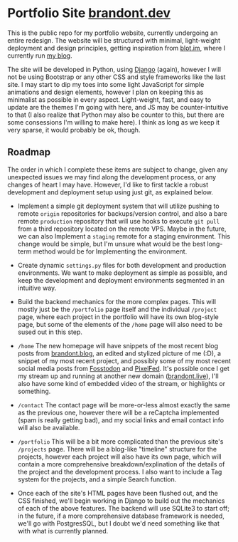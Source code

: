 # Portfolio Site [brandont.dev](https://brandont.dev)

This is the public repo for my portfolio website, currently undergoing an entire redesign. The website will be structured with minimal, light-weight deployment and design principles, getting inspiration from [blot.im](https://blot.im), where I currently run [my blog](https://brandont.blog). 

The site will be developed in Python, using [Django](https://www.djangoproject.com/) (again), however I will not be using Bootstrap or any other CSS and style frameworks like the last site. I may start to dip my toes into some light JavaScript for simple animations and design elements, however I plan on keeping this as minimalist as possible in every aspect. Light-weight, fast, and easy to update are the themes I'm going with here, and JS may be counter-intuitive to that (I also realize that Python may also be counter to this, but there are some consessions I'm willing to make here). I think as long as we keep it very sparse, it would probably be ok, though.

## Roadmap
The order in which I complete these items are subject to change, given any unexpected issues we may find along the development process, or any changes of heart I may have. However, I'd like to first tackle a robust development and deployment setup using just git, as explained below. 

- Implement a simple git deployment system that will utilize pushing to remote `origin` repositories for backups/version control, and also a bare remote `production` repository that will use hooks to execute `git pull` from a third repository located on the remote VPS. Maybe in the future, we can also Implement a `staging` remote for a staging environment. This change would be simple, but I'm unsure what would be the best long-term method would be for Implementing the environment. 

- Create dynamic `settings.py` files for both development and production environments. We want to make deployment as simple as possible, and keep the development and deployment environments segmented in an intuitive way. 

- Build the backend mechanics for the more complex pages. This will mostly just be the `/portfolio` page itself and the individual `/project` page, where each project in the portfolio will have its own blog-style page, but some of the elements of the `/home` page will also need to be sused out in this step.

- `/home` The new homepage will have snippets of the most recent blog posts from [brandont.blog](https://brandont.blog), an edited and stylized picture of me (:D), a snippet of my most recent project, and possibly some of my most recent social media posts from [Fosstodon](https://Fosstodon.org/@brandont) and [PixelFed](https://pixelfed.social/bdont). It's possible once I get my stream up and running at another new domain ([brandont.live](https://brandont.live)), I'll also have some kind of embedded video of the stream, or highlights or something.

- `/contact` The contact page will be more-or-less almost exactly the same as the previous one, however there will be a reCaptcha implemented (spam is really getting bad), and my social links and email contact info will also be available.

- `/portfolio` This will be a bit more complicated than the previous site's `/projects` page. There will be a blog-like "timeline" structure for the projects, however each project will also have its own page, which will contain a more comprehensive breakdown/explination of the details of the project and the development process. I also want to include a Tag system for the projects, and a simple Search function.

- Once each of the site's HTML pages have been flushed out, and the CSS finished, we'll begin working in Django to build out the mechanics of each of the above features. The backend will use SQLite3 to start off; in the future, if a more comprehensive database framework is needed, we'll go with PostgresSQL, but I doubt we'd need something like that with what is currently planned.
